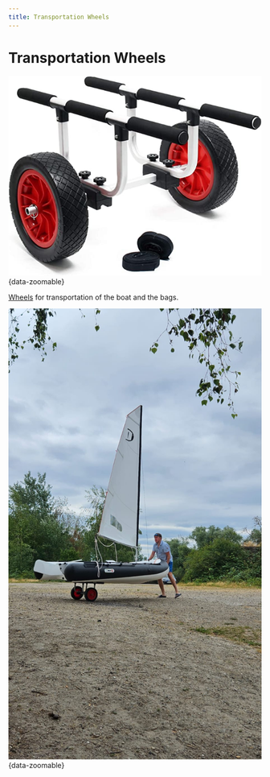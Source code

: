 ```yaml
---
title: Transportation Wheels
---
```

# Transportation Wheels

![Transportation Wheels](../img/boat/wheels/wheels.jpg){data-zoomable}

[Wheels](https://www.amazon.de/Transportwagen-gro%C3%9Fem-PU-Rad-verstellbare-Breite/dp/B08D3Z1XR2/ref=sr_1_8?__mk_de_DE=%C3%85M%C3%85%C5%BD%C3%95%C3%91&crid=VFFRQ1PFU6CT&keywords=schlauchboot+r%C3%A4der&qid=1683283834&sprefix=schlauchboot+r%C3%A4der%2Caps%2C88&sr=8-8) for transportation of the boat and the bags.

![Usage](../img/boat/wheels/usage-example.jpg){data-zoomable}